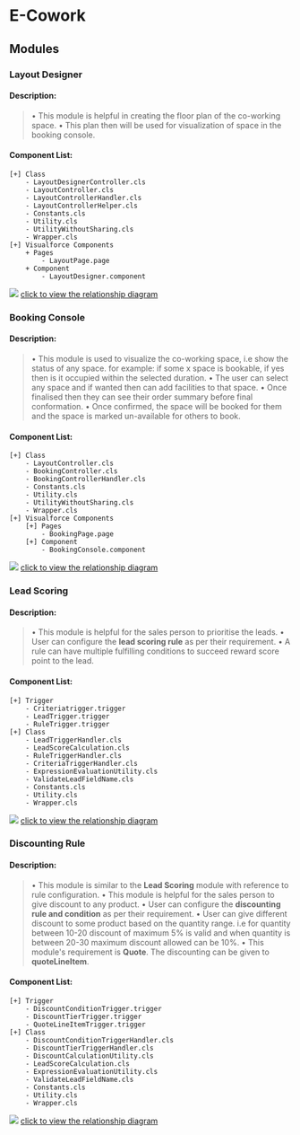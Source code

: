 # E-Cowork

## Modules

### Layout Designer
#### Description:
> • This module is helpful in creating the floor plan of the co-working space.
> • This plan then will be used for visualization of space in the booking console.

#### Component List:
	[+] Class
		- LayoutDesignerController.cls
		- LayoutController.cls
		- LayoutControllerHandler.cls
		- LayoutControllerHelper.cls
		- Constants.cls
		- Utility.cls
		- UtilityWithoutSharing.cls
		- Wrapper.cls
	[+] Visualforce Components
		+ Pages
			- LayoutPage.page
		+ Component
			- LayoutDesigner.component
![](https://eternussolutionscom-my.sharepoint.com/:i:/g/personal/mahesh_biswas_eternussolutions_com/EWNedCfbi1dFvzvAGDTX9yEB8FdHXe2sken4I7T9HbOHLw?e=D815Qm)
[click to view the relationship diagram](https://eternussolutionscom-my.sharepoint.com/:i:/g/personal/mahesh_biswas_eternussolutions_com/EWNedCfbi1dFvzvAGDTX9yEB8FdHXe2sken4I7T9HbOHLw?e=D815Qm)

### Booking Console
#### Description:
> • This module is used to visualize the co-working space, i.e show the status of any space. for example: if some x space is bookable, if yes then is it occupied within the selected duration.
> • The user can select any space and if wanted then can add facilities to that space.
> • Once finalised then they can see their order summary before final conformation.
> • Once confirmed, the space will be booked for them and the space is marked un-available for others to book.
#### Component List:
	[+] Class
		- LayoutController.cls
		- BookingController.cls
		- BookingControllerHandler.cls
		- Constants.cls
		- Utility.cls
		- UtilityWithoutSharing.cls
		- Wrapper.cls
	[+] Visualforce Components
		[+] Pages
			- BookingPage.page
		[+] Component
			- BookingConsole.component
![](https://eternussolutionscom-my.sharepoint.com/:i:/g/personal/mahesh_biswas_eternussolutions_com/EdNysA2nLVJBluk9LLrxa9YBVGTmEBLs5nAQxVO49HJ-kA?e=gOgiNL)
[click to view the relationship diagram](https://eternussolutionscom-my.sharepoint.com/:i:/g/personal/mahesh_biswas_eternussolutions_com/EdNysA2nLVJBluk9LLrxa9YBVGTmEBLs5nAQxVO49HJ-kA?e=gOgiNL)

### Lead Scoring
#### Description:
> • This module is helpful for the sales person to prioritise the leads.
> • User can configure the **lead scoring rule** as per their requirement.
> • A rule can have multiple fulfilling conditions to succeed reward score point to  the lead.

#### Component List:
	[+] Trigger
		- Criteriatrigger.trigger
		- LeadTrigger.trigger
		- RuleTrigger.trigger
	[+] Class
		- LeadTriggerHandler.cls
		- LeadScoreCalculation.cls
		- RuleTriggerHandler.cls
		- CriteriaTriggerHandler.cls
		- ExpressionEvaluationUtility.cls
		- ValidateLeadFieldName.cls
		- Constants.cls
		- Utility.cls
		- Wrapper.cls
![](https://eternussolutionscom-my.sharepoint.com/:i:/g/personal/mahesh_biswas_eternussolutions_com/EVLUne1tw0tMiRsdMw33z1gB_fKrObCVmOa897u-fqjBdQ?e=HWyP2c)
[click to view the relationship diagram](https://eternussolutionscom-my.sharepoint.com/:i:/g/personal/mahesh_biswas_eternussolutions_com/EVLUne1tw0tMiRsdMw33z1gB_fKrObCVmOa897u-fqjBdQ?e=HWyP2c)

### Discounting Rule
#### Description:
> • This module is similar to the **Lead Scoring** module with reference to rule configuration.
> • This module is helpful for the sales person to give discount to any product.
> • User can configure the **discounting rule and condition** as per their requirement.
> • User can give different discount to some product based on the quantity range. i.e for quantity between 10-20 discount of maximum 5% is valid and when quantity is between 20-30 maximum discount allowed can be 10%.
> • This module's requirement is **Quote**. The discounting can be given to **quoteLineItem**.

#### Component List:
	[+] Trigger
		- DiscountConditionTrigger.trigger
		- DiscountTierTrigger.trigger
		- QuoteLineItemTrigger.trigger
	[+] Class
		- DiscountConditionTriggerHandler.cls
		- DiscountTierTriggerHandler.cls
		- DiscountCalculationUtility.cls
		- LeadScoreCalculation.cls
		- ExpressionEvaluationUtility.cls
		- ValidateLeadFieldName.cls
		- Constants.cls
		- Utility.cls
		- Wrapper.cls
![](https://eternussolutionscom-my.sharepoint.com/:i:/g/personal/mahesh_biswas_eternussolutions_com/EXT_XoCNwKlEoilF4U0OAOkBm04dzwRwdaub-M32k_Jhuw?e=bEWoi1)
[click to view the relationship diagram](https://eternussolutionscom-my.sharepoint.com/:i:/g/personal/mahesh_biswas_eternussolutions_com/EXT_XoCNwKlEoilF4U0OAOkBm04dzwRwdaub-M32k_Jhuw?e=bEWoi1)
